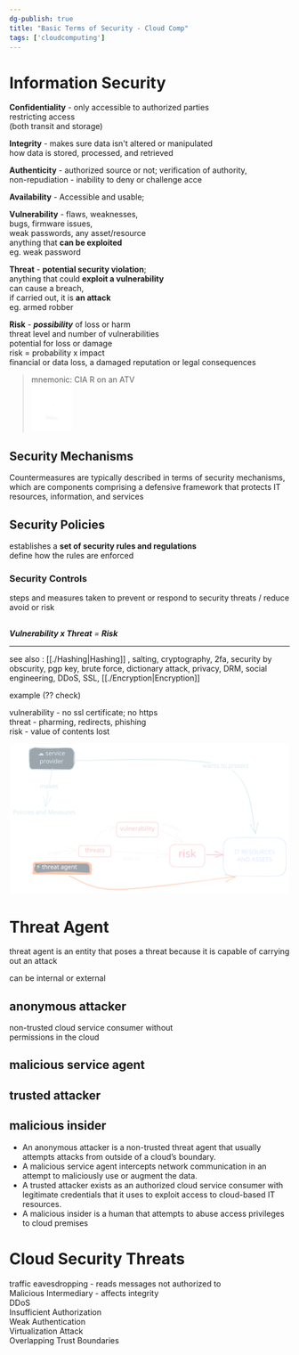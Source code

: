 ```yaml
---  
dg-publish: true  
title: "Basic Terms of Security - Cloud Comp"  
tags: ['cloudcomputing']  
---  
```

  
# Information Security   
  
**Confidentiality** - only accessible to authorized parties  
restricting access  
(both transit and storage)  
  
**Integrity** - makes sure data isn't altered or manipulated   
how data is stored, processed, and retrieved   
  
**Authenticity** - authorized source or not; verification of authority,   
non-repudiation - inability to deny or challenge acce   
  
**Availability** - Accessible and usable;   
  
  
**Vulnerability** - flaws, weaknesses,   
bugs, firmware issues,  
weak passwords, any asset/resource  
anything that **can be exploited**  
eg. weak password  
  
  
**Threat** - **potential security violation**;   
anything that could **exploit a vulnerability**  
can cause a breach,   
if carried out, it is **an attack**  
eg. armed robber  
  
**Risk** - **_possibility_** of loss or harm  
threat level and number of vulnerabilities   
potential for loss or damage  
risk = probability x impact  
financial or data loss, a damaged reputation or legal consequences  
  
  
> mnemonic: CIA R on an ATV   
> ![](./cia-r-atv.svg)  
  
## Security Mechanisms  
Countermeasures are typically described in terms of security mechanisms, which are components comprising a defensive framework that protects IT resources, information, and services  
## Security Policies  
establishes a **set of security rules and regulations**  
define how the rules are enforced  
### Security Controls  
steps and measures taken to prevent or respond to security threats / reduce avoid or risk   
##   
  
**_Vulnerability x Threat_** _=_ **_Risk_**  
  
  
  
---  
see also : [[./Hashing|Hashing]] , salting, cryptography, 2fa, security by obscurity, pgp key, brute force, dictionary attack, privacy, DRM, social engineering, DDoS, SSL, [[./Encryption|Encryption]]  
  
  
example (?? check)  
  
vulnerability - no ssl certificate; no https  
threat - pharming, redirects, phishing  
risk - value of contents lost   
  
  
![image](./threat-securitypolicies-risk.svg)  
  
# Threat Agent   
threat agent is an entity that poses a threat because it is capable of carrying out an attack  
  
can be internal or external  
  
## anonymous attacker   
non-trusted cloud service consumer without    
permissions in the cloud  
  
## malicious service agent  
## trusted attacker  
## malicious insider   
- An anonymous attacker is a non-trusted threat agent that usually attempts attacks from outside of a cloud’s boundary.    
- A malicious service agent intercepts network communication in an attempt to maliciously use or augment the data.    
- A trusted attacker exists as an authorized cloud service consumer with  legitimate credentials that it uses to exploit access to cloud-based IT resources.    
- A malicious insider is a human that attempts to abuse access privileges to cloud premises  
  
# Cloud Security Threats  
  
traffic eavesdropping - reads messages not authorized to   
Malicious Intermediary - affects integrity   
DDoS  
Insufficient Authorization  
Weak Authentication  
Virtualization Attack  
Overlapping Trust Boundaries